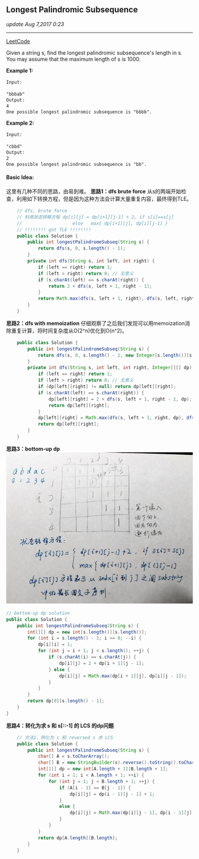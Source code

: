 ## Longest Palindromic Subsequence
_update Aug 7,2017  0:23_

---
[LeetCode](https://leetcode.com/problems/longest-palindromic-subsequence/discuss/)

Given a string s, find the longest palindromic subsequence's length in s. You may assume that the maximum length of s is 1000.

**Example 1:**

    Input:
    
    "bbbab"
    Output:
    4
    One possible longest palindromic subsequence is "bbbb".

**Example 2:**

    Input:
    
    "cbbd"
    Output:
    2
    One possible longest palindromic subsequence is "bb".
    
#### Basic Idea:
这里有几种不同的思路，由易到难。
**思路1：dfs brute force**
从s的两端开始检查，利用如下转换方程，但是因为这种方法会计算大量重复内容，最终得到TLE。
```java
    // dfs, brute force
    // 利用状态转移方程 dp[i][j] = dp[i+1][j-1] + 2, if s[i]==s[j]
    //                   else   max{ dp[i+1][j], dp[i][j-1] }
    // !!!!!!!! got TLE !!!!!!!!
    public class Solution {
        public int longestPalindromeSubseq(String s) {
            return dfs(s, 0, s.length() - 1);
        }
        private int dfs(String s, int left, int right) {
            if (left == right) return 1;
            if (left > right) return 0; // 无意义
            if (s.charAt(left) == s.charAt(right)) {
                return 2 + dfs(s, left + 1, right - 1);
            }
            return Math.max(dfs(s, left + 1, right), dfs(s, left, right - 1));
        }
    }
```

**思路2：dfs with memoization**
仔细观察了之后我们发现可以用memoization消除重复计算，将时间复杂度从O(2^n)优化到O(n^2)。
```java
    public class Solution {
        public int longestPalindromeSubseq(String s) {
            return dfs(s, 0, s.length() - 1, new Integer[s.length()][s.length()]);
        }
        private int dfs(String s, int left, int right, Integer[][] dp) {
            if (left == right) return 1;
            if (left > right) return 0; // 无意义
            if (dp[left][right] != null) return dp[left][right];
            if (s.charAt(left) == s.charAt(right)) {
                dp[left][right] = 2 + dfs(s, left + 1, right - 1, dp);
                return dp[left][right];
            }
            dp[left][right] = Math.max(dfs(s, left + 1, right, dp), dfs(s, left, right - 1, dp));
            return dp[left][right];
        }
    }
```

**思路3：bottom-up dp**
![](/assets/WechatIMG10.jpg)
```java
// bottom-up dp solution
public class Solution {
    public int longestPalindromeSubseq(String s) {
        int[][] dp = new int[s.length()][s.length()];
        for (int i = s.length() - 1; i >= 0; --i) {
            dp[i][i] = 1;
            for (int j = i + 1; j < s.length(); ++j) {
                if (s.charAt(i) == s.charAt(j)) {
                    dp[i][j] = 2 + dp[i + 1][j - 1];
                } else {
                    dp[i][j] = Math.max(dp[i + 1][j], dp[i][j - 1]);
                }
            }
        }
        return dp[0][s.length() - 1];
    }
}
```

**思路4：转化为求 s 和 s[::-1] 的 LCS 的dp问题**
```java
    // 方法1，转化为 s 和 reversed s 求 LCS
    public class Solution {
        public int longestPalindromeSubseq(String s) {
            char[] A = s.toCharArray();
            char[] B = new StringBuilder(s).reverse().toString().toCharArray();
            int[][] dp = new int[A.length + 1][B.length + 1];
            for (int i = 1; i < A.length + 1; ++i) {
                for (int j = 1; j < B.length + 1; ++j) {
                    if (A[i - 1] == B[j - 1]) {
                        dp[i][j] = dp[i - 1][j - 1] + 1;
                    }
                    else {
                        dp[i][j] = Math.max(dp[i][j - 1], dp[i - 1][j]);
                    }
                }
            }
            return dp[A.length][B.length];
        }
    }
```